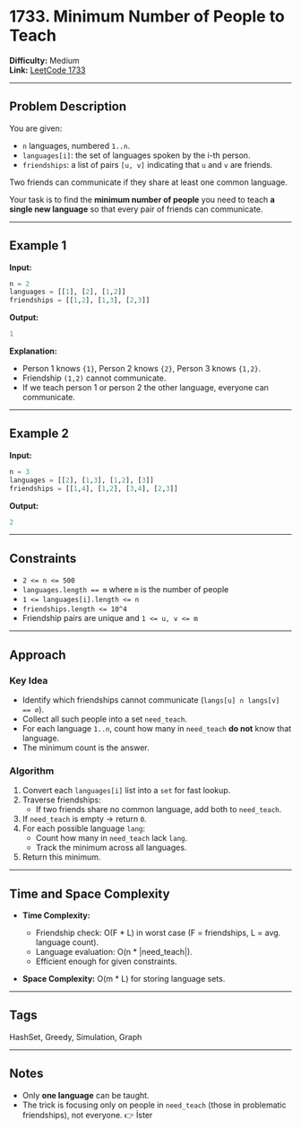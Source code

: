 # 1733. Minimum Number of People to Teach

**Difficulty:** Medium  
**Link:** [LeetCode 1733](https://leetcode.com/problems/minimum-number-of-people-to-teach/)

---

## Problem Description
You are given:
- `n` languages, numbered `1..n`.
- `languages[i]`: the set of languages spoken by the i-th person.
- `friendships`: a list of pairs `[u, v]` indicating that `u` and `v` are friends.

Two friends can communicate if they share at least one common language.

Your task is to find the **minimum number of people** you need to teach **a single new language** so that every pair of friends can communicate.

---

## Example 1
**Input:**
```python
n = 2
languages = [[1], [2], [1,2]]
friendships = [[1,2], [1,3], [2,3]]
```

**Output:**
```python
1
```

**Explanation:**
- Person 1 knows `{1}`, Person 2 knows `{2}`, Person 3 knows `{1,2}`.  
- Friendship `(1,2)` cannot communicate.  
- If we teach person 1 or person 2 the other language, everyone can communicate.  

---

## Example 2
**Input:**
```python
n = 3
languages = [[2], [1,3], [1,2], [3]]
friendships = [[1,4], [1,2], [3,4], [2,3]]
```

**Output:**
```python
2
```

---

## Constraints
- `2 <= n <= 500`
- `languages.length == m` where `m` is the number of people
- `1 <= languages[i].length <= n`
- `friendships.length <= 10^4`
- Friendship pairs are unique and `1 <= u, v <= m`

---

## Approach

### Key Idea
- Identify which friendships cannot communicate (`langs[u] ∩ langs[v] == ∅`).  
- Collect all such people into a set `need_teach`.  
- For each language `1..n`, count how many in `need_teach` **do not** know that language.  
- The minimum count is the answer.

### Algorithm
1. Convert each `languages[i]` list into a `set` for fast lookup.  
2. Traverse friendships:
   - If two friends share no common language, add both to `need_teach`.  
3. If `need_teach` is empty → return `0`.  
4. For each possible language `lang`:
   - Count how many in `need_teach` lack `lang`.  
   - Track the minimum across all languages.  
5. Return this minimum.

---

## Time and Space Complexity
- **Time Complexity:**  
  - Friendship check: O(F * L) in worst case (F = friendships, L = avg. language count).  
  - Language evaluation: O(n * |need_teach|).  
  - Efficient enough for given constraints.  

- **Space Complexity:** O(m * L) for storing language sets.

---

## Tags
HashSet, Greedy, Simulation, Graph

---

## Notes
- Only **one language** can be taught.  
- The trick is focusing only on people in `need_teach` (those in problematic friendships), not everyone.
👉 İster 